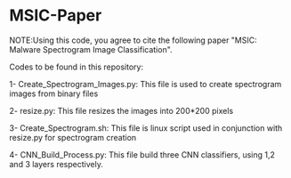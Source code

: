 # MSIC-Paper

NOTE:Using this code, you agree to cite the following paper "MSIC: Malware Spectrogram Image Classification".

Codes to be found in this repository:

1- Create_Spectrogram_Images.py: This file is used to create spectrogram images from binary files

2- resize.py: This file resizes the images into 200*200 pixels

3- Create_Spectrogram.sh: This file is linux script used in conjunction with resize.py for spectrogram creation

4- CNN_Build_Process.py: This file build three CNN classifiers, using 1,2 and 3 layers respectively. 

